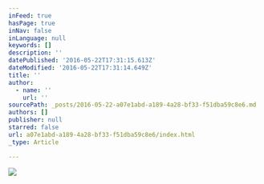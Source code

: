 ```yaml
---
inFeed: true
hasPage: true
inNav: false
inLanguage: null
keywords: []
description: ''
datePublished: '2016-05-22T17:31:15.613Z'
dateModified: '2016-05-22T17:31:14.649Z'
title: ''
author:
  - name: ''
    url: ''
sourcePath: _posts/2016-05-22-a07e1abd-a189-4a28-bf33-f51dba59c8e6.md
authors: []
publisher: null
starred: false
url: a07e1abd-a189-4a28-bf33-f51dba59c8e6/index.html
_type: Article

---
```

![](https://s3-us-west-2.amazonaws.com/the-grid-img/p/e0dbe6f29cde9d4f2ec210b5ea1ae4f8fd89c764.jpg)